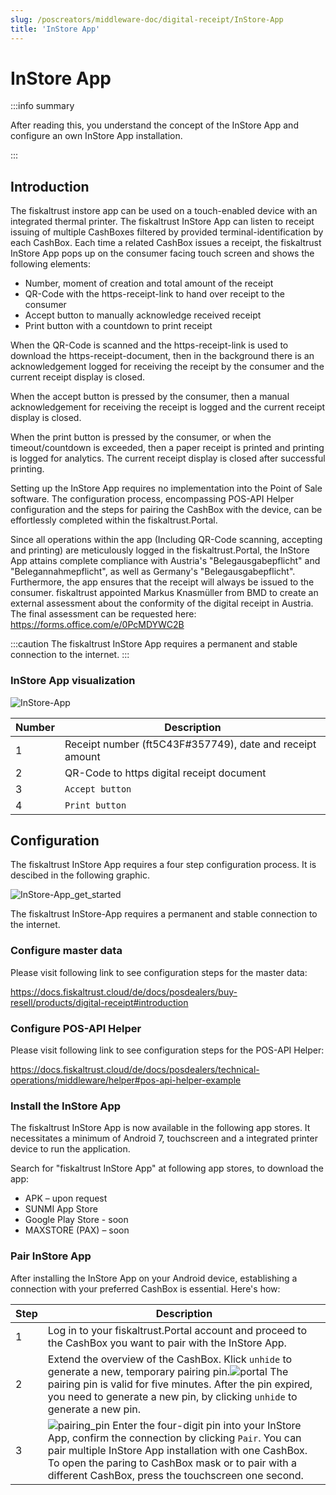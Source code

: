 ```yaml
---
slug: /poscreators/middleware-doc/digital-receipt/InStore-App
title: 'InStore App'
---
```


# InStore App

:::info summary

After reading this, you understand the concept of the InStore App and configure an own InStore App installation.

:::

## Introduction

The fiskaltrust instore app can be used on a touch-enabled device with an integrated thermal printer. The fiskaltrust InStore App can listen to receipt issuing of multiple CashBoxes filtered by provided terminal-identification by each CashBox. Each time a related CashBox issues a receipt, the fiskaltrust InStore App pops up on the consumer facing touch screen and shows the following elements: 

* Number, moment of creation and total amount of the receipt 
* QR-Code with the https-receipt-link to hand over receipt to the consumer 
* Accept button to manually acknowledge received receipt 
* Print button with a countdown to print receipt

When the QR-Code is scanned and the https-receipt-link is used to download the https-receipt-document, then in the background there is an acknowledgement logged for receiving the receipt by the consumer and the current receipt display is closed. 

When the accept button is pressed by the consumer, then a manual acknowledgement for receiving the receipt is logged and the current receipt display is closed. 

When the print button is pressed by the consumer, or when the timeout/countdown is exceeded, then a paper receipt is printed and printing is logged for analytics. The current receipt display is closed after successful printing.

Setting up the InStore App requires no implementation into the Point of Sale software. The configuration process, encompassing POS-API Helper configuration and the steps for pairing the CashBox with the device, can be effortlessly completed within the fiskaltrust.Portal.

Since all operations within the app (Including QR-Code scanning, accepting and printing) are meticulously logged in the fiskaltrust.Portal, the InStore App attains complete compliance with Austria's "Belegausgabepflicht" and "Belegannahmepflicht", as well as Germany's "Belegausgabepflicht". Furthermore, the app ensures that the receipt will always be issued to the consumer. fiskaltrust appointed Markus Knasmüller from BMD to create an external assessment about the conformity of the digital receipt in Austria. The final assessment can be requested here: https://forms.office.com/e/0PcMDYWC2B  

:::caution
The fiskaltrust InStore App requires a permanent and stable connection to the internet.
:::

### InStore App visualization

![InStore-App](https://github.com/fiskaltrust/interface-doc/assets/124153755/6187c0d1-301c-4296-9948-1873d30088fd)


| Number  | Description |
| ------------- | ------------- |
| 1  | Receipt number (ft5C43F#357749), date and receipt amount |
| 2  | QR-Code to https digital receipt document |
| 3  | `Accept button` |
| 4  | `Print button` |

## Configuration 

The fiskaltrust InStore App requires a four step configuration process. It is descibed in the following graphic.

![InStore-App_get_started](https://github.com/fiskaltrust/interface-doc/assets/124153755/c23419df-4780-4500-9d95-297056f65275)

The fiskaltrust InStore-App requires a permanent and stable connection to the internet.

### Configure master data

Please visit following link to see configuration steps for the master data:

https://docs.fiskaltrust.cloud/de/docs/posdealers/buy-resell/products/digital-receipt#introduction

### Configure POS-API Helper

Please visit following link to see configuration steps for the POS-API Helper:

https://docs.fiskaltrust.cloud/de/docs/posdealers/technical-operations/middleware/helper#pos-api-helper-example

### Install the InStore App

The fiskaltrust InStore App is now available in the following app stores. It necessitates a minimum of Android 7, touchscreen and a integrated printer device to run the application.

Search for "fiskaltrust InStore App" at following app stores, to download the app:
* APK – upon request 
* SUNMI App Store
* Google Play Store - soon
* MAXSTORE (PAX) – soon

### Pair InStore App

After installing the InStore App on your Android device, establishing a connection with your preferred CashBox is essential. Here's how:

| Step  | Description |
| ------------- | ------------- |
| 1  | Log in to your fiskaltrust.Portal account and proceed to the CashBox you want to pair with the InStore App.  |
| 2  | Extend the overview of the CashBox. Klick `unhide` to generate a new, temporary pairing pin.![portal](https://github.com/fiskaltrust/interface-doc/assets/124153755/9e7c7b22-f3ef-4276-85e7-860375c853ca) The pairing pin is valid for five minutes. After the pin expired, you need to generate a new pin, by clicking `unhide` to generate a new pin.   |
| 3  | ![pairing_pin](https://github.com/fiskaltrust/interface-doc/assets/124153755/ce1010a1-469f-4747-b368-fe3192f3cae7) Enter the four-digit pin into your InStore App, confirm the connection by clicking `Pair`. You can pair multiple InStore App installation with one CashBox. To open the paring to CashBox mask or to pair with a different CashBox, press the touchscreen one second.   |

